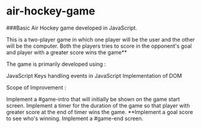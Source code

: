 # air-hockey-game
###Basic Air Hockey game developed in JavaScript.

This is a two-player game in which one player will be the user and the other will be the computer. Both the players tries to score in the opponent's goal and player with a greater score wins the game**

The game is primarily developed using :

JavaScript 
Keys handling events in JavaScript
Implementation of DOM

Scope of Improvement :

Implement a #game-intro that will initially be shown on the game start screen.
Implement a timer for the duration of the game so that player with greater score at the end of timer wins the game.
**Implement a goal score to see who's winning.
Implement a #game-end screen. 
